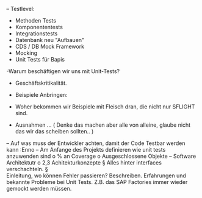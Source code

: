 – Testlevel:
- Methoden Tests
- Komponententests
- Integrationstests
 - Datenbank neu "Aufbauen" 
  - CDS / DB Mock Framework 
- Mocking
- Unit Tests für Bapis 

-Warum beschäftigen wir uns mit Unit-Tests? 
 - Geschäftskritikalität.

- Beispiele Anbringen: 
 - Woher bekommen  wir Beispiele mit Fleisch dran, die nicht nur SFLIGHT sind. 

- Ausnahmen … ( Denke das machen aber alle von alleine, glaube nicht das wir das scheiben sollten.. )

–	Auf was muss der Entwickler achten, damit der Code Testbar werden kann :Enno
–	Am Anfange des Projekts definieren wie unit tests anzuwenden sind
o	% an Coverage 
o	Ausgeschlossene Objekte
–	Software Architektutr
o	2,3 Achitekturkonzepte
§	Alles hinter interfaces verschachteln. 
§	
Einleitung, wo können Fehler passieren?  Beschreiben. 
Erfahrungen und bekannte Probleme bei Unit Tests.  Z.B. das SAP Factories immer wieder gemockt werden müssen.

